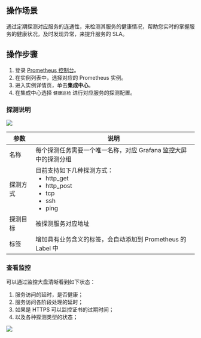 ## 操作场景

通过定期探测对应服务的连通性，来检测其服务的健康情况，帮助您实时的掌握服务的健康状况，及时发现异常，来提升服务的 SLA。

## 操作步骤

1. 登录 [ Prometheus 控制台](https://console.cloud.tencent.com/monitor/prometheus)。
2. 在实例列表中，选择对应的 Prometheus 实例。
3. 进入实例详情页，单击**集成中心**。
4. 在集成中心选择 `健康巡检` 进行对应服务的探测配置。

### 探测说明

![](https://main.qcloudimg.com/raw/2d990415a459fb983fae260f671985cb.png)

| 参数                       | 说明                                                         |
| -------------------------- | ------------------------------------------------------------ |
| 名称              | 每个探测任务需要一个唯一名称，对应 Grafana 监控大屏中的探测分组 |
| 探测方式                  | 目前支持如下几种探测方式： <ul style="margin:0;list-style-type:disc;"><li>http_get</li><li>http_post</li><li>tcp</li><li>ssh</li><li>ping</li></ul> |
| 探测目标 | 被探测服务对应地址 |
| 标签   | 增加具有业务含义的标签，会自动添加到 Prometheus 的 Label 中 |


### 查看监控

可以通过监控大盘清晰看到如下状态：
1. 服务访问的延时，是否健康；
2. 服务访问各阶段处理的延时；
3. 如果是 HTTPS 可以监控证书的过期时间；
4. 以及各种探测类型的状态；
   

![](https://main.qcloudimg.com/raw/cf4343a5b93c83ba7809a3076cc623be.png)
